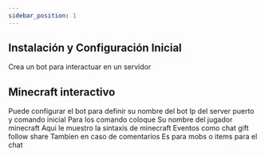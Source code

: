 ```yaml
---
sidebar_position: 1
---
```

## Instalación y Configuración Inicial
Crea un bot para interactuar en un servidor
## Minecraft interactivo
Puede configurar el bot para definir su nombre del bot
Ip del server puerto y comando inicial
Para los comando coloque 
Su nombre del jugador minecraft
Aqui le muestro la sintaxis de minecraft 
Eventos como chat gift follow share
Tambien en caso de comentarios
Es para mobs o items para el chat